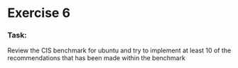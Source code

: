 # Exercise 6

### Task: 
Review the CIS benchmark for ubuntu and try to implement at least 10 of the recommendations that has been made within the benchmark

